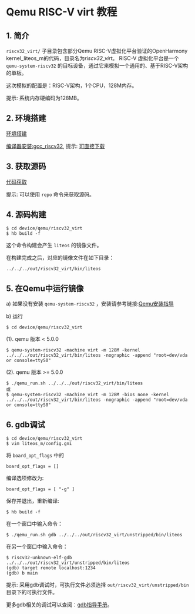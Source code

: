 # Qemu RISC-V virt 教程

## 1. 简介
`riscv32_virt/` 子目录包含部分Qemu RISC-V虚拟化平台验证的OpenHarmony kernel\_liteos\_m的代码，目录名为*riscv32_virt*。
RISC-V 虚拟化平台是一个 `qemu-system-riscv32` 的目标设备，通过它来模拟一个通用的、基于RISC-V架构的单板。

这次模拟的配置是：RISC-V架构，1个CPU，128M内存。

提示: 系统内存硬编码为128MB。

## 2. 环境搭建

[环境搭建](https://gitee.com/openharmony/docs/blob/HEAD/zh-cn/device-dev/quick-start/quickstart-lite-env-setup.md)

[编译器安装:gcc_riscv32](https://gitee.com/openharmony/docs/blob/HEAD/zh-cn/device-dev/quick-start/quickstart-lite-steps-hi3861-setting.md#section34435451256), 
提示: [可直接下载](https://repo.huaweicloud.com/harmonyos/compiler/gcc_riscv32/7.3.0/linux/gcc_riscv32-linux-7.3.0.tar.gz)

## 3. 获取源码

[代码获取](https://gitee.com/openharmony/docs/blob/HEAD/zh-cn/device-dev/get-code/sourcecode-acquire.md)

提示: 可以使用 `repo` 命令来获取源码。

## 4. 源码构建

```
$ cd device/qemu/riscv32_virt
$ hb build -f
```

这个命令构建会产生 `liteos` 的镜像文件。

在构建完成之后，对应的镜像文件在如下目录：
```
../../../out/riscv32_virt/bin/liteos
```
## 5. 在Qemu中运行镜像

a) 如果没有安装 `qemu-system-riscv32` ，安装请参考链接:[Qemu安装指导](https://gitee.com/openharmony/device_qemu/blob/HEAD/README_zh.md)

b) 运行

```
$ cd device/qemu/riscv32_virt
```

(1). qemu 版本 < 5.0.0 

```
$ qemu-system-riscv32 -machine virt -m 128M -kernel ../../../out/riscv32_virt/bin/liteos -nographic -append "root=dev/vda or console=ttyS0"
```

(2). qemu 版本 >= 5.0.0 

```
$ ./qemu_run.sh ../../../out/riscv32_virt/bin/liteos
或
$ qemu-system-riscv32 -machine virt -m 128M -bios none -kernel ../../../out/riscv32_virt/bin/liteos -nographic -append "root=dev/vda or console=ttyS0"
```
## 6. gdb调试

```
$ cd device/qemu/riscv32_virt
$ vim liteos_m/config.gni
```

将 `board_opt_flags` 中的

```
board_opt_flags = []
```

编译选项修改为:

```
board_opt_flags = [ "-g" ]
```

保存并退出，重新编译:

```
$ hb build -f
```

在一个窗口中输入命令：

```
$ ./qemu_run.sh gdb ../../../out/riscv32_virt/unstripped/bin/liteos
```

在另一个窗口中输入命令：

```
$ riscv32-unknown-elf-gdb ../../../out/riscv32_virt/unstripped/bin/liteos
(gdb) target remote localhost:1234
(gdb) b main
```

提示: 采用gdb调试时，可执行文件必须选择 `out/riscv32_virt/unstripped/bin` 目录下的可执行文件。

更多gdb相关的调试可以查阅：[gdb指导手册](https://sourceware.org/gdb/current/onlinedocs/gdb)。
